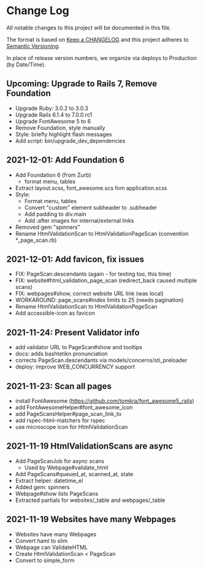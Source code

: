 # Change Log

All notable changes to this project will be documented in this file.

The format is based on [Keep a CHANGELOG](http://keepachangelog.com/)
and this project adheres to [Semantic Versioning](http://semver.org/).

In place of release version numbers, we organize via deploys to Production (by Date/Time).

## Upcoming: Upgrade to Rails 7, Remove Foundation

- Upgrade Ruby: 3.0.2 to 3.0.3
- Upgrade Rails 6.1.4 to 7.0.0.rc1
- Upgrade FontAwesome 5 to 6
- Remove Foundation, style manually
- Style: briefly highlight flash messages
- Add script: bin/upgrade_dev_dependencies

## 2021-12-01: Add Foundation 6

- Add Foundation 6 (from Zurb)
  - format menu, tables
- Extract layout.scss, font_awesome.scs fom application.scss
- Style:
  - Format menu, tables
  - Convert "custom" element subheader to .subheader
  - Add padding to div.main
  - Add :after images for internal/external links
- Removed gem "spinners"
- Rename HtmlValidationScan to HtmlValidationPageScan (convention *_page_scan.rb)

## 2021-12-01: Add favicon, fix issues

- FIX: PageScan.descendants (again - for testing too, this time)
- FIX: website#html_validation_page_scan (redirect_back caused multiple scans)
- FIX: webpages#show, correct website URL link (was local)
- WORKAROUND: page_scans#index limits to 25 (needs pagination)
- Rename HtmlValidationScan to HtmlValidation*Page*Scan
- Add accessible-icon as favicon

## 2021-11-24: Present Validator info

- add validator URL to PageScan#show and tooltips
- docs: adds bashtetikn pronunciation
- corrects PageScan.descendants via models/concerns/sti_preloader
- deploy: improve WEB_CONCURRENCY support

## 2021-11-23: Scan all pages

- install FontAwesome (https://github.com/tomkra/font_awesome5_rails)
- add FontAwesomeHelper#font_awesome_icon
- add PageScansHelper#page_scan_link_to
- add rspec-html-matchers for rspec
- use microscope icon for HtmlValidationScan

## 2021-11-19 HtmlValidationScans are async

- Add PageScanJob for async scans
  - Used by Webpage#validate_html
- Add PageScans#queued_at, scanned_at, state
- Extract helper: datetime_el
- Added gem: spinners
- Webpage#show lists PageScans
- Extracted partials for websites/_table and webpages/_table

## 2021-11-19 Websites have many Webpages

- Websites have many Webpages
- Convert haml to slim
- Webpage can ValidateHTML
- Create HtmlValidationScan < PageScan
- Convert to simple_form
